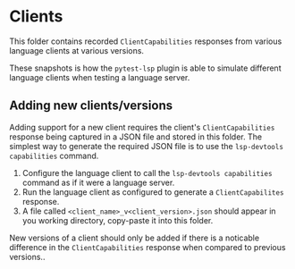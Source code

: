 # Clients

This folder contains recorded `ClientCapabilities` responses from various language clients at various versions.

These snapshots is how the `pytest-lsp` plugin is able to simulate different language clients when testing a language server.

## Adding new clients/versions

Adding support for a new client requires the client's `ClientCapabilities` response being captured in a JSON file and stored in this folder.
The simplest way to generate the required JSON file is to use the `lsp-devtools capabilities` command.

1. Configure the language client to call the `lsp-devtools capabilities` command as if it were a language server.
1. Run the language client as configured to generate a `ClientCapabilites` response.
1. A file called `<client_name>_v<client_version>.json` should appear in you working directory, copy-paste it into this folder.

New versions of a client should only be added if there is a noticable difference in the `ClientCapabilities` response when compared to previous versions..
